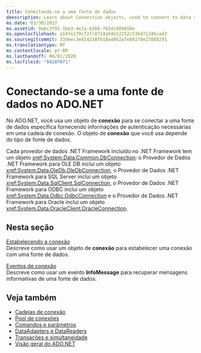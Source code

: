 ```yaml
---
title: Conectando-se a uma fonte de dados
deescription: Learn about Connection objects, used to connect to data sources in ADO.NET. The Connection object you choose depends on the type of data source.
ms.date: 03/30/2017
ms.assetid: 9abc3f92-1be3-4e1a-b360-762dc689650e
ms.openlocfilehash: a14fe179cf2fc8714a54e52252c53bd71346cad3
ms.sourcegitcommit: 33deec3e814238fb18a49b2a7e89278e27888291
ms.translationtype: MT
ms.contentlocale: pt-BR
ms.lasthandoff: 06/02/2020
ms.locfileid: "84287071"
---
```

# <a name="connecting-to-a-data-source-in-adonet"></a>Conectando-se a uma fonte de dados no ADO.NET

No ADO.NET, você usa um objeto de **conexão** para se conectar a uma fonte de dados específica fornecendo informações de autenticação necessárias em uma cadeia de conexão. O objeto de **conexão** que você usa depende do tipo de fonte de dados.  
  
 Cada provedor de dados .NET Framework incluído no .NET Framework tem um objeto <xref:System.Data.Common.DbConnection>: o Provedor de Dados .NET Framework para OLE DB inclui um objeto <xref:System.Data.OleDb.OleDbConnection>, o Provedor de Dados .NET Framework para SQL Server inclui um objeto <xref:System.Data.SqlClient.SqlConnection>, o Provedor de Dados .NET Framework para ODBC inclui um objeto <xref:System.Data.Odbc.OdbcConnection> e o Provedor de Dados .NET Framework para Oracle inclui um objeto <xref:System.Data.OracleClient.OracleConnection>.  
  
## <a name="in-this-section"></a>Nesta seção  
 [Estabelecendo a conexão](establishing-the-connection.md)\
 Descreve como usar um objeto de **conexão** para estabelecer uma conexão com uma fonte de dados.  
  
 [Eventos de conexão](connection-events.md)\
 Descreve como usar um evento **InfoMessage** para recuperar mensagens informativas de uma fonte de dados.  
  
## <a name="see-also"></a>Veja também

- [Cadeias de conexão](connection-strings.md)
- [Pool de conexões](connection-pooling.md)
- [Comandos e parâmetros](commands-and-parameters.md)
- [DataAdapters e DataReaders](dataadapters-and-datareaders.md)
- [Transações e simultaneidade](transactions-and-concurrency.md)
- [Visão geral do ADO.NET](ado-net-overview.md)
